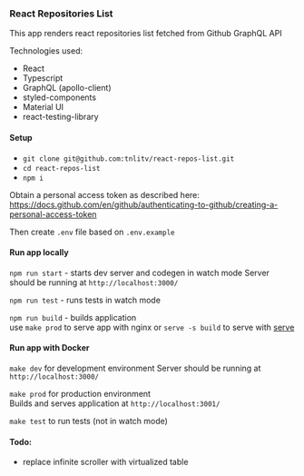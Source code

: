 ### React Repositories List

This app renders react repositories list fetched from Github GraphQL API

Technologies used:
- React
- Typescript
- GraphQL (apollo-client)
- styled-components
- Material UI
- react-testing-library 

#### Setup
- `git clone git@github.com:tnlitv/react-repos-list.git`
- `cd react-repos-list`
- `npm i`

Obtain a personal access token as described here: https://docs.github.com/en/github/authenticating-to-github/creating-a-personal-access-token

Then create `.env` file based on `.env.example` 

#### Run app locally
`npm run start` - starts dev server and codegen in watch mode
Server should be running at `http://localhost:3000/`

`npm run test` - runs tests in watch mode

`npm run build` - builds application <br> 
use `make prod` to serve app with nginx or `serve -s build` to serve with [serve](https://www.npmjs.com/package/serve)

#### Run app with Docker
`make dev` for development environment
Server should be running at `http://localhost:3000/`

`make prod` for production environment <br>
Builds and serves application at `http://localhost:3001/`

`make test` to run tests (not in watch mode)


#### Todo:
- replace infinite scroller with virtualized table